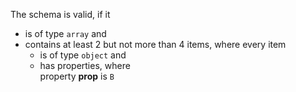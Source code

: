 The schema is valid, if it

  * is of type `array` and 
  * contains at least 2 but not more than 4 items, where every item 
    * is of type `object` and 
    * has properties, where<br/>property **prop** is `B` 
